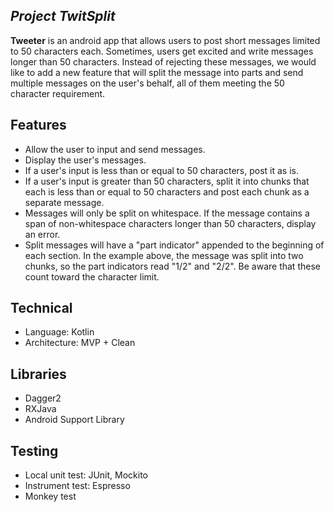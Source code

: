 ## *Project TwitSplit*

**Tweeter** is an android app that allows users to post short messages limited to 50 characters each.
Sometimes, users get excited and write messages longer than 50 characters.
Instead of rejecting these messages, we would like to add a new feature that will split the message into parts and send multiple messages on the user's behalf, all of them meeting the 50 character requirement.

## Features
* Allow the user to input and send messages.
* Display the user's messages.
* If a user's input is less than or equal to 50 characters, post it as is.
* If a user's input is greater than 50 characters, split it into chunks that each is less than or equal to 50 characters and post each chunk as a separate message.
* Messages will only be split on whitespace. If the message contains a span of non-whitespace characters longer than 50 characters, display an error.
* Split messages will have a "part indicator" appended to the beginning of each section. In the example above, the message was split into two chunks, so the part indicators read "1/2" and "2/2". Be aware that these count toward the character limit.

## Technical
* Language: Kotlin
* Architecture: MVP + Clean

## Libraries
* Dagger2
* RXJava
* Android Support Library

## Testing
* Local unit test: JUnit, Mockito
* Instrument test: Espresso
* Monkey test
